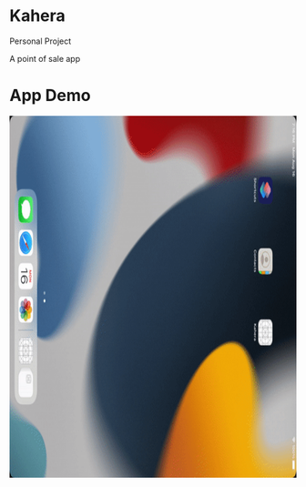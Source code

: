 # Kahera
Personal Project

A point of sale app



# App Demo
 
 <img src="/Kahera-demo.gif" width="2048" height="636"/>
